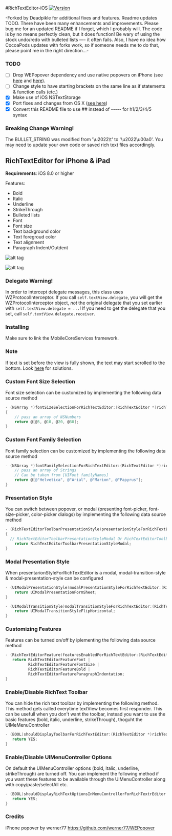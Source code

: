 #RichTextEditor-iOS [![Version](http://cocoapod-badges.herokuapp.com/v/iOS-Rich-Text-Editor/badge.png)](http://cocoadocs.org/docsets/iOS-Rich-Text-Editor)

-Forked by Deadpikle for additional fixes and features. Readme updates TODO. There have been many enhancements and improvements. Please bug me for an updated README if I forget, which I probably will. The code is by no means perfectly clean, but it does function! Be wary of using the stock undo/redo with bulleted lists —- it often fails. Also, I have no idea how CocoaPods updates with forks work, so if someone needs me to do that, please point me in the right direction…-

### TODO
- [ ] Drop WEPopover dependency and use native popovers on iPhone (see [here](https://rbnsn.me/ios-8-popover-presentations) and [here](https://richardallen.me/2014/11/28/popovers.html)).
- [ ] Change style to have starting brackets on the same line as if statements & function calls (etc.)
- [x] Make use of iOS NSTextStorage
- [x] Port fixes and changes from OS X ([see here](https://github.com/Deadpikle/macOS-Rich-Text-Editor))
- [x] Convert this README file to use ## instead of ----- for h1/2/3/4/5 syntax

### Breaking Change Warning!

The BULLET_STRING was modified from '\u2022\t' to '\u2022\u00a0'. You may need to update your own code or saved rich text files accordingly.

## RichTextEditor for iPhone &amp; iPad

**Requirements**: iOS 8.0 or higher

Features:
- Bold
- Italic
- Underline
- StrikeThrough
- Bulleted lists
- Font
- Font size
- Text background color
- Text foregroud color
- Text alignment
- Paragraph Indent/Outdent

![alt tag](https://raw.github.com/aryaxt/iOS-Rich-Text-Editor/master/ipadScreenShot.png)

![alt tag](https://raw.github.com/aryaxt/iOS-Rich-Text-Editor/master/iphoneScreenshot.png)

### Delegate Warning!

In order to intercept delegate messages, this class uses WZProtocolInterceptor. If you call `self.textView.delegate`, you will get the WZProtocolInterceptor object, *not* the original delegate that you set earlier with `self.textView.delegate = ...`! If you need to get the delegate that you set, call `self.textView.delegate.receiver`. 


### Installing

Make sure to link the MobileCoreServices framework.

### Note

If text is set before the view is fully shown, the text may start scrolled to the bottom. Look [here](http://stackoverflow.com/a/27769359/3938401) for solutions. 

### Custom Font Size Selection

Font size selection can be customized by implementing the following data source method

```objective-c
- (NSArray *)fontSizeSelectionForRichTextEditor:(RichTextEditor *)richTextEditor
{
	// pass an array of NSNumbers
	return @[@5, @10, @20, @30];
}
```

### Custom Font Family Selection

Font family selection can be customized by implementing the following data source method

```objective-c
- (NSArray *)fontFamilySelectionForRichTextEditor:(RichTextEditor *)richTextEditor {
    // pass an array of Strings
    // Can be taken from [UIFont familyNames]
    return @[@"Helvetica", @"Arial", @"Marion", @"Papyrus"];
}
```

### Presentation Style

You can switch between popover, or modal (presenting font-picker, font-size-picker, color-picker dialogs) by implementing the following data source method
```objective-c
- (RichTextEditorToolbarPresentationStyle)presentarionStyleForRichTextEditor:(RichTextEditor *)richTextEditor
{
  // RichTextEditorToolbarPresentationStyleModal Or RichTextEditorToolbarPresentationStylePopover
	return RichTextEditorToolbarPresentationStyleModal;
}
```

### Modal Presentation Style

When presentarionStyleForRichTextEditor is a modal, modal-transition-style & modal-presentation-style can be configured
```objective-c
- (UIModalPresentationStyle)modalPresentationStyleForRichTextEditor:(RichTextEditor *)richTextEditor {
	return UIModalPresentationFormSheet;
}

- (UIModalTransitionStyle)modalTransitionStyleForRichTextEditor:(RichTextEditor *)richTextEditor {
	return UIModalTransitionStyleFlipHorizontal;
}
```

### Customizing Features

Features can be turned on/off by iplementing the following data source method
```objective-c
- (RichTextEditorFeature)featuresEnabledForRichTextEditor:(RichTextEditor *)richTextEditor {
   return RichTextEditorFeatureFont | 
          RichTextEditorFeatureFontSize |
          RichTextEditorFeatureBold |
          RichTextEditorFeatureParagraphIndentation;
}
```

### Enable/Disable RichText Toolbar

You can hide the rich text toolbar by implementing the following method. This method gets called everytime textView becomes first responder.
This can be usefull when you don't want the toolbar, instead you want to use the basic features (bold, italic, underline, strikeThrough), thoguht the UIMeMenuController
```objective-c
- (BOOL)shouldDisplayToolbarForRichTextEditor:(RichTextEditor *)richTextEditor {
   return YES;
} 
```

### Enable/Disable UIMenuController Options

On default the UIMenuController options (bold, italic, underline, strikeThrough) are turned off. You can implement the following method if you want these features to be available through the UIMenuController along with copy/paste/selectAll etc.
```objective-c
- (BOOL)shouldDisplayRichTextOptionsInMenuControllerForRichTextrEditor:(RichTextEditor *)richTextEdiotor {
   return YES;
} 
```

### Credits

iPhone popover by werner77
https://github.com/werner77/WEPopover
